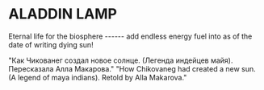 # ALADDIN LAMP

Eternal life for the biosphere ------ add endless energy fuel into as of the date of writing dying sun!

"Как Чикованег создал новое солнце. (Легенда индейцев майя). Пересказала Алла Макарова."
"How Chikovaneg had created a new sun. (A legend of maya indians). Retold by Alla Makarova."
